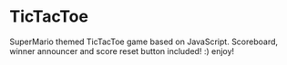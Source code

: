 # TicTacToe
SuperMario themed TicTacToe game based on JavaScript.
Scoreboard, winner announcer and score reset button included! :)
enjoy!
